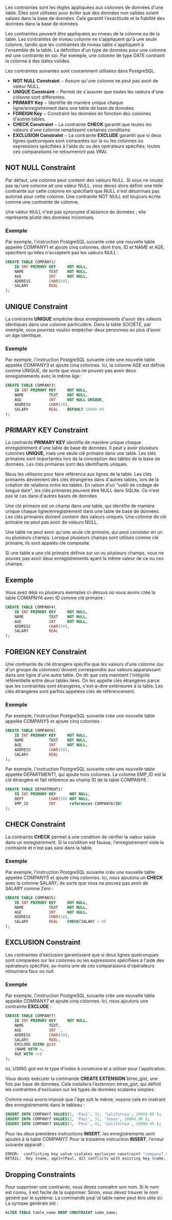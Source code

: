Les contraintes sont les règles appliquées aux colonnes de données d'une table. Elles sont utilisées pour éviter que des données non valides soient saisies dans la base de données. Cela garantit l'exactitude et la fiabilité des données dans la base de données.

Les contraintes peuvent être appliquées au niveau de la colonne ou de la table. Les contraintes de niveau colonne ne s'appliquent qu'à une seule colonne, tandis que les contraintes de niveau table s'appliquent à l'ensemble de la table. La définition d'un type de données pour une colonne est une contrainte en soi. Par exemple, une colonne de type DATE contraint la colonne à des dates valides.

Les contraintes suivantes sont couramment utilisées dans PostgreSQL.

- **NOT NULL Constraint** − Assure qu'une colonne ne peut pas avoir de valeur NULL.
- **UNIQUE Constraint** − Permet de s'assurer que toutes les valeurs d'une colonne sont différentes.
- **PRIMARY Key** − Identifie de manière unique chaque ligne/enregistrement dans une table de base de données.
- **FOREIGN Key** − Constraint les données en fonction des colonnes d'autres tables.
- **CHECK Constraint** − La contrainte **CHECK** garantit que toutes les valeurs d'une colonne remplissent certaines conditions.
- **EXCLUSION Constraint** − La contrainte **EXCLUDE** garantit que si deux lignes quelconques sont comparées sur la ou les colonnes ou expressions spécifiées à l'aide du ou des opérateurs spécifiés, toutes ces comparaisons ne retourneront pas VRAI.

## NOT NULL Constraint

Par défaut, une colonne peut contenir des valeurs NULL. Si vous ne voulez pas qu'une colonne ait une valeur NULL, vous devez alors définir une telle contrainte sur cette colonne en spécifiant que NULL n'est désormais pas autorisé pour cette colonne. Une contrainte NOT NULL est toujours écrite comme une contrainte de colonne.

Une valeur NULL n'est pas synonyme d'absence de données ; elle représente plutôt des données inconnues.

### Exemple

Par exemple, l'instruction PostgreSQL suivante crée une nouvelle table appelée COMPANY1 et ajoute cinq colonnes, dont trois, ID et NAME et AGE, spécifient qu'elles n'acceptent pas les valeurs NULL :

```sql
CREATE TABLE COMPANY1(
    ID INT PRIMARY KEY     NOT NULL,
    NAME           TEXT    NOT NULL,
    AGE            INT     NOT NULL,
    ADDRESS        CHAR(50),
    SALARY         REAL
);
```

## UNIQUE Constraint

La contrainte **UNIQUE** empêche deux enregistrements d'avoir des valeurs identiques dans une colonne particulière. Dans la table SOCIÉTÉ, par exemple, vous pourriez vouloir empêcher deux personnes ou plus d'avoir un âge identique.

### Exemple

Par exemple, l'instruction PostgreSQL suivante crée une nouvelle table appelée COMPANY3 et ajoute cinq colonnes. Ici, la colonne AGE est définie comme UNIQUE, de sorte que vous ne pouvez pas avoir deux enregistrements avec le même âge :

```sql
CREATE TABLE COMPANY3(
    ID INT PRIMARY KEY     NOT NULL,
    NAME           TEXT    NOT NULL,
    AGE            INT     NOT NULL UNIQUE,
    ADDRESS        CHAR(50),
    SALARY         REAL    DEFAULT 50000.00
);
```

## PRIMARY KEY Constraint

La contrainte **PRIMARY KEY** identifie de manière unique chaque enregistrement d'une table de base de données. Il peut y avoir plusieurs colonnes **UNIQUE**, mais une seule clé primaire dans une table. Les clés primaires sont importantes lors de la conception des tables de la base de données. Les clés primaires sont des identifiants uniques.

Nous les utilisons pour faire référence aux lignes de la table. Les clés primaires deviennent des clés étrangères dans d'autres tables, lors de la création de relations entre les tables. En raison d'un "oubli de codage de longue date", les clés primaires peuvent être NULL dans SQLite. Ce n'est pas le cas dans d'autres bases de données

Une clé primaire est un champ dans une table, qui identifie de manière unique chaque ligne/enregistrement dans une table de base de données. Les clés primaires doivent contenir des valeurs uniques. Une colonne de clé primaire ne peut pas avoir de valeurs NULL.

Une table ne peut avoir qu'une seule clé primaire, qui peut consister en un ou plusieurs champs. Lorsque plusieurs champs sont utilisés comme clé primaire, ils sont appelés clé composite.

Si une table a une clé primaire définie sur un ou plusieurs champs, vous ne pouvez pas avoir deux enregistrements ayant la même valeur de ce ou ces champs.

## Exemple

Vous avez déjà vu plusieurs exemples ci-dessus où nous avons créé la table COMAPNY4 avec ID comme clé primaire :

```sql
CREATE TABLE COMPANY4(
    ID INT PRIMARY KEY     NOT NULL,
    NAME           TEXT    NOT NULL,
    AGE            INT     NOT NULL,
    ADDRESS        CHAR(50),
    SALARY         REAL
);
```

## FOREIGN KEY Constraint

Une contrainte de clé étrangère spécifie que les valeurs d'une colonne (ou d'un groupe de colonnes) doivent correspondre aux valeurs apparaissant dans une ligne d'une autre table. On dit que cela maintient l'intégrité référentielle entre deux tables liées. On les appelle clés étrangères parce que les contraintes sont étrangères, c'est-à-dire extérieures à la table. Les clés étrangères sont parfois appelées clés de référencement.

### Exemple

Par exemple, l'instruction PostgreSQL suivante crée une nouvelle table appelée COMPANY5 et ajoute cinq colonnes :

```sql
CREATE TABLE COMPANY6(
    ID INT PRIMARY KEY     NOT NULL,
    NAME           TEXT    NOT NULL,
    AGE            INT     NOT NULL,
    ADDRESS        CHAR(50),
    SALARY         REAL
);
```

Par exemple, l'instruction PostgreSQL suivante crée une nouvelle table appelée DEPARTMENT1, qui ajoute trois colonnes. La colonne EMP_ID est la clé étrangère et fait référence au champ ID de la table COMPANY6 :

```sql
CREATE TABLE DEPARTMENT1(
    ID INT PRIMARY KEY      NOT NULL,
    DEPT           CHAR(50) NOT NULL,
    EMP_ID         INT      references COMPANY6(ID)
);
```

## CHECK Constraint

La contrainte **CHECK** permet à une condition de vérifier la valeur saisie dans un enregistrement. Si la condition est fausse, l'enregistrement viole la contrainte et n'est pas saisi dans la table.

### Exemple

Par exemple, l'instruction PostgreSQL suivante crée une nouvelle table appelée COMPANY5 et ajoute cinq colonnes. Ici, nous ajoutons un **CHECK** avec la colonne SALARY, de sorte que vous ne pouvez pas avoir de SALARY comme Zéro :

```sql
CREATE TABLE COMPANY5(
    ID INT PRIMARY KEY     NOT NULL,
    NAME           TEXT    NOT NULL,
    AGE            INT     NOT NULL,
    ADDRESS        CHAR(50),
    SALARY         REAL    CHECK(SALARY > 0)
);
```

## EXCLUSION Constraint

Les contraintes d'exclusion garantissent que si deux lignes quelconques sont comparées sur les colonnes ou les expressions spécifiées à l'aide des opérateurs spécifiés, au moins une de ces comparaisons d'opérateurs retournera faux ou null.

### Exemple

Par exemple, l'instruction PostgreSQL suivante crée une nouvelle table appelée COMPANY7 et ajoute cinq colonnes. Ici, nous ajoutons une contrainte **EXCLUDE** :

```sql
CREATE TABLE COMPANY7(
    ID INT PRIMARY KEY     NOT NULL,
    NAME           TEXT,
    AGE            INT  ,
    ADDRESS        CHAR(50),
    SALARY         REAL,
    EXCLUDE USING gist
    (NAME WITH =,
    AGE WITH <>)
);
```

Ici, USING gist est le type d'index à construire et à utiliser pour l'application.

Vous devez exécuter la commande **CREATE EXTENSION** btree_gist, une fois par base de données. Cela installera l'extension btree_gist, qui définit les contraintes d'exclusion sur les types de données scalaires simples.

Comme nous avons imposé que l'âge soit le même, voyons cela en insérant des enregistrements dans le tableau :

```sql
INSERT INTO COMPANY7 VALUES(1, 'Paul', 32, 'California', 20000.00 );
INSERT INTO COMPANY7 VALUES(2, 'Paul', 32, 'Texas', 20000.00 );
INSERT INTO COMPANY7 VALUES(3, 'Paul', 42, 'California', 20000.00 );
```

Pour les deux premières instructions **INSERT**, les enregistrements sont ajoutés à la table COMPANY7. Pour la troisième instruction **INSERT**, l'erreur suivante apparaît :

```bash
ERROR:  conflicting key value violates exclusion constraint "company7_name_age_excl"
DETAIL:  Key (name, age)=(Paul, 42) conflicts with existing key (name, age)=(Paul, 32).
```

## Dropping Constraints

Pour supprimer une contrainte, vous devez connaître son nom. Si le nom est connu, il est facile de la supprimer. Sinon, vous devez trouver le nom généré par le système. La commande psql \d table name peut être utile ici. La syntaxe générale est :

```sql
ALTER TABLE table_name DROP CONSTRAINT some_name;
```
